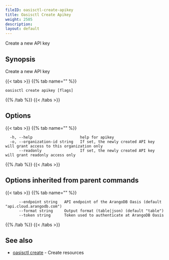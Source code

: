 ```yaml
---
fileID: oasisctl-create-apikey
title: Oasisctl Create Apikey
weight: 2505
description: 
layout: default
---
```

Create a new API key

## Synopsis

Create a new API key

{{< tabs >}}
{{% tab name="" %}}
```
oasisctl create apikey [flags]
```
{{% /tab %}}
{{< /tabs >}}

## Options

{{< tabs >}}
{{% tab name="" %}}
```
  -h, --help                     help for apikey
  -o, --organization-id string   If set, the newly created API key will grant access to this organization only
      --readonly                 If set, the newly created API key will grant readonly access only
```
{{% /tab %}}
{{< /tabs >}}

## Options inherited from parent commands

{{< tabs >}}
{{% tab name="" %}}
```
      --endpoint string   API endpoint of the ArangoDB Oasis (default "api.cloud.arangodb.com")
      --format string     Output format (table|json) (default "table")
      --token string      Token used to authenticate at ArangoDB Oasis
```
{{% /tab %}}
{{< /tabs >}}

## See also

* [oasisctl create]()	 - Create resources

